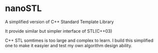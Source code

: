 # nanoSTL

A simplified version of C++ Standard Template Library

It provide similar but simpler interface of STL(C++03)

C++ STL somtimes is too large and complex to learn. I build this simplified one to make it easyier and test my own algorithm design ability.

